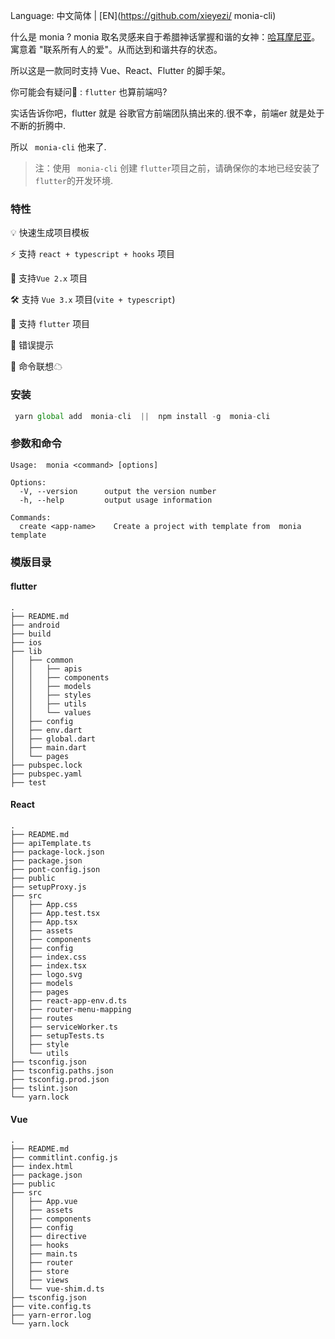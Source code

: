 
Language: 中文简体 | [EN](https://github.com/xieyezi/ monia-cli)

什么是 monia ? monia 取名灵感来自于希腊神话掌握和谐的女神：[哈耳摩尼亚](https://zh.wikipedia.org/wiki/%E5%93%88%E8%80%B3%E6%91%A9%E5%B0%BC%E4%BA%9E_(%E5%B8%8C%E8%87%98%E7%A5%9E%E8%A9%B1))。寓意着 "联系所有人的爱"。从而达到和谐共存的状态。

所以这是一款同时支持 Vue、React、Flutter 的脚手架。

你可能会有疑问🤔️ :  `flutter` 也算前端吗?

实话告诉你吧，flutter 就是 谷歌官方前端团队搞出来的.很不幸，前端er 就是处于不断的折腾中.

所以 ` monia-cli` 他来了.

> 注：使用 ` monia-cli` 创建 `flutter`项目之前，请确保你的本地已经安装了`flutter`的开发环境.
### 特性
  💡 快速生成项目模板   

  ⚡️  支持 `react + typescript + hooks` 项目  

  🌈 支持`Vue 2.x` 项目      

  🛠️ 支持 `Vue 3.x` 项目(`vite + typescript`)         

  🔩 支持 `flutter` 项目        

  🌟 错误提示       
 
  🔗 命令联想☁         

### 安装

 ```js
  yarn global add  monia-cli  ||  npm install -g  monia-cli
 ```

### 参数和命令 

```
Usage:  monia <command> [options]

Options:
  -V, --version      output the version number
  -h, --help         output usage information

Commands:
  create <app-name>    Create a project with template from  monia template
```

### 模版目录

#### flutter 

```
.
├── README.md
├── android
├── build
├── ios
├── lib
│   ├── common
│   │   ├── apis
│   │   ├── components
│   │   ├── models
│   │   ├── styles
│   │   ├── utils
│   │   └── values
│   ├── config
│   ├── env.dart
│   ├── global.dart
│   ├── main.dart
│   └── pages
├── pubspec.lock
├── pubspec.yaml
├── test

```
#### React
```
.
├── README.md
├── apiTemplate.ts
├── package-lock.json
├── package.json
├── pont-config.json
├── public
├── setupProxy.js
├── src
│   ├── App.css
│   ├── App.test.tsx
│   ├── App.tsx
│   ├── assets
│   ├── components
│   ├── config
│   ├── index.css
│   ├── index.tsx
│   ├── logo.svg
│   ├── models
│   ├── pages
│   ├── react-app-env.d.ts
│   ├── router-menu-mapping
│   ├── routes
│   ├── serviceWorker.ts
│   ├── setupTests.ts
│   ├── style
│   └── utils
├── tsconfig.json
├── tsconfig.paths.json
├── tsconfig.prod.json
├── tslint.json
└── yarn.lock
```

#### Vue 

```
.
├── README.md
├── commitlint.config.js
├── index.html
├── package.json
├── public
├── src
│   ├── App.vue
│   ├── assets
│   ├── components
│   ├── config
│   ├── directive
│   ├── hooks
│   ├── main.ts
│   ├── router
│   ├── store
│   ├── views
│   └── vue-shim.d.ts
├── tsconfig.json
├── vite.config.ts
├── yarn-error.log
└── yarn.lock

```